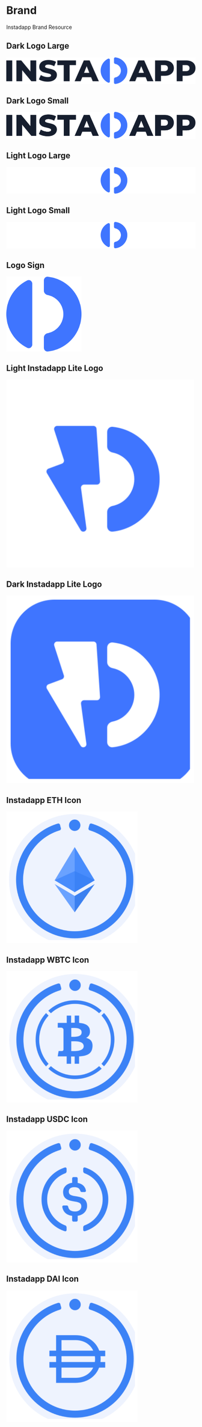 # Brand
Instadapp Brand Resource

## Dark Logo Large
![image](./dark_logo_large.svg)

## Dark Logo Small
![image](./dark_logo_small.svg)

## Light Logo Large
![image](./light_logo_large.svg)

## Light Logo Small
![image](./light_logo_small.svg)

## Logo Sign
<img src="./logo_sign.png" width="200" />

## Light Instadapp Lite Logo
<img src="./Logo_Instadapp-Lite_Light.svg" width="500" />

## Dark Instadapp Lite Logo
<img src="./Logo_Instadapp-Lite_Dark.svg" width="500" />

## Instadapp ETH Icon
<img src="./Icon_Instadapp_ETH_light.svg" width="350" />

## Instadapp WBTC Icon
<img src="./Icon_Instadapp_WBTC_light.svg" width="350" />

## Instadapp USDC Icon
<img src="./Icon_Instadapp_USDC_light.svg" width="350" />

## Instadapp DAI Icon
<img src="./lcon_Instadapp_DAI_light.svg" width="350" />
